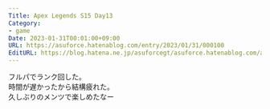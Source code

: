 ```yaml
---
Title: Apex Legends S15 Day13
Category:
- game
Date: 2023-01-31T00:01:00+09:00
URL: https://asuforce.hatenablog.com/entry/2023/01/31/000100
EditURL: https://blog.hatena.ne.jp/asuforcegt/asuforce.hatenablog.com/atom/entry/4207112889959105583
---
```


フルパでランク回した。  
時間が遅かったから結構疲れた。  
久しぶりのメンツで楽しめたなー
